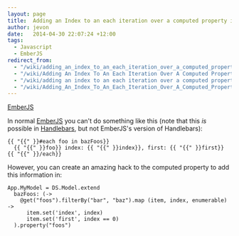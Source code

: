 ```yaml
---
layout: page
title:  Adding an Index to an each iteration over a computed property in EmberJS
author: jevon
date:   2014-04-30 22:07:24 +12:00
tags:
  - Javascript
  - EmberJS
redirect_from:
  - "/wiki/adding_an_index_to_an_each_iteration_over_a_computed_property_in_emberjs"
  - "/wiki/Adding An Index To An Each Iteration Over A Computed Property In Emberjs"
  - "/wiki/adding an index to an each iteration over a computed property in emberjs"
  - "/wiki/Adding_An_Index_To_An_Each_Iteration_Over_A_Computed_Property_In_Emberjs"
---
```


[EmberJS](EmberJS.md)

In normal [EmberJS](EmberJS.md) you can't do something like this (note that this _is_ possible in [Handlebars](handlebars.md), but not EmberJS's version of Handlebars):

```
{{ "{{" }}#each foo in bazFoos}}
  {{ "{{" }}foo}} index: {{ "{{" }}index}}, first: {{ "{{" }}first}}
{{ "{{" }}/each}}
```

However, you can create an amazing hack to the computed property to add this information in:

```
App.MyModel = DS.Model.extend
  bazFoos: (->
    @get("foos").filterBy("bar", "baz").map (item, index, enumerable) ->
      item.set('index', index)
      item.set('first', index == 0)
  ).property("foos")
```

